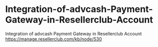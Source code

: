 # Integration-of-advcash-Payment-Gateway-in-Resellerclub-Account
Integration of advcash Payment Gateway in Resellerclub Account
https://manage.resellerclub.com/kb/node/530

